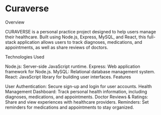 # Curaverse

Overview

CURAVERSE is a personal practice project designed to help users manage their healthcare. Built using Node.js, Express, MySQL, and React, this full-stack application allows users to track diagnoses, medications, and appointments, as well as share reviews of doctors.

Technologies Used

Node.js: Server-side JavaScript runtime.
Express: Web application framework for Node.js.
MySQL: Relational database management system.
React: JavaScript library for building user interfaces.
Features

User Authentication: Secure sign-up and login for user accounts.
Health Management Dashboard: Track personal health information, including diagnoses, medications, and appointments.
Doctor Reviews & Ratings: Share and view experiences with healthcare providers.
Reminders: Set reminders for medications and appointments to stay organized.
